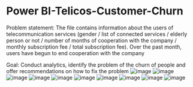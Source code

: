 # Power BI-Telicos-Customer-Churn
Problem statement: The file contains information about the users of telecommunication services (gender / list of connected services / elderly person or not / number of months of cooperation with the company / monthly subscription fee / total subscription fee). Over the past month, users have begun to end cooperation with the company

Goal: Conduct analytics, identify the problem of the churn of people and offer recommendations on how to fix the problem
![image](https://user-images.githubusercontent.com/106555389/178481573-26e7b243-d02d-44b4-9a78-a0ffb5f57ea0.png)
![image](https://user-images.githubusercontent.com/106555389/178481621-532932ba-ae3f-4cc0-b8f0-1c1bd79b96a2.png)
![image](https://user-images.githubusercontent.com/106555389/178481675-fc3268ac-1d42-4ec3-a37b-a73f63519657.png)
![image](https://user-images.githubusercontent.com/106555389/178481712-ae720de9-0613-486c-b36f-afcbb81750ec.png)
![image](https://user-images.githubusercontent.com/106555389/178481743-bf672100-4cbe-4fda-9af2-70aa18e87c31.png)
![image](https://user-images.githubusercontent.com/106555389/178481775-6d933586-985f-4172-a4b1-ec260ce39b72.png)
![image](https://user-images.githubusercontent.com/106555389/178481810-d984f3c7-33b4-4c33-b930-8032f2267a81.png)
![image](https://user-images.githubusercontent.com/106555389/178481835-70680fce-4f01-454b-bbab-95bfc0eb454e.png)
![image](https://user-images.githubusercontent.com/106555389/178481863-cdbed72d-46ac-4f73-9bbf-76d7d2272c0e.png)
![image](https://user-images.githubusercontent.com/106555389/178481888-37191e43-9120-4166-8273-3f5cc2f5dcfb.png)
